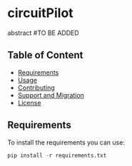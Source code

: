 # circuitPilot
abstract #TO BE ADDED

## Table of Content

  * [Requirements](#requirements)
  * [Usage](#usage)
  * [Contributing](#contributing)
  * [Support and Migration](#support-and-migration)
  * [License](#license)

## Requirements

To install the requirements you can use:

```py
pip install -r requirements.txt
```
